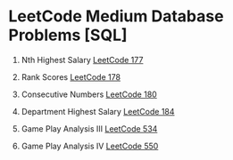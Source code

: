 # LeetCode Medium Database Problems [SQL]

1. Nth Highest Salary [LeetCode 177](https://leetcode.com/problems/nth-highest-salary/)

2. Rank Scores [LeetCode 178](https://leetcode.com/problems/rank-scores/)

3. Consecutive Numbers [LeetCode 180](https://leetcode.com/problems/consecutive-numbers/)

4. Department Highest Salary [LeetCode 184](https://leetcode.com/problems/department-highest-salary/)

5. Game Play Analysis III [LeetCode 534](https://leetcode.com/problems/game-play-analysis-iii/)

6. Game Play Analysis IV [LeetCode 550](https://leetcode.com/problems/game-play-analysis-iv/)